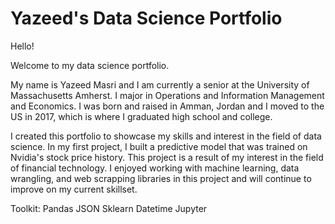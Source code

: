 # Yazeed's Data Science Portfolio

Hello!

Welcome to my data science portfolio.

My name is Yazeed Masri and I am currently a senior at the University of Massachusetts Amherst. I major in Operations and Information Management and Economics. I was born and raised in Amman, Jordan and I moved to the US in 2017, which is where I graduated high school and college. 

I created this portfolio to showcase my skills and interest in the field of data science. In my first project, I built a predictive model that was trained on Nvidia's stock price history. This project is a result of my interest in the field of financial technology. I enjoyed working with machine learning, data wrangling, and web scrapping libraries in this project and will continue to improve on my current skillset. 

Toolkit:
Pandas
JSON
Sklearn
Datetime
Jupyter 


